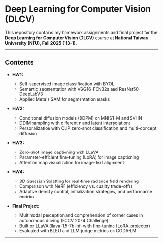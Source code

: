 # Deep Learning for Computer Vision (DLCV)

This repository contains my homework assignments and final project for the **Deep Learning for Computer Vision (DLCV)** course at **National Taiwan University (NTU), Fall 2025 (113-1)**.  

---

## Contents

- **HW1:**  
  - Self-supervised image classification with BYOL
  - Semantic segmentation with VGG16-FCN32s and ResNet50-DeepLabV3  
  - Applied Meta's SAM for segmentation masks  

- **HW2:**  
  - Conditional diffusion models (DDPM) on MNIST-M and SVHN  
  - DDIM sampling with different η and latent interpolations  
  - Personalization with CLIP zero-shot classification and multi-concept diffusion  

- **HW3:**  
  - Zero-shot image captioning with LLaVA  
  - Parameter-efficient fine-tuning (LoRA) for image captioning  
  - Attention map visualization for image-text alignment  

- **HW4:**  
  - 3D Gaussian Splatting for real-time radiance field rendering  
  - Comparison with NeRF (efficiency vs. quality trade-offs)  
  - Adaptive density control, initialization strategies, and performance metrics  

- **Final Project:**  
  - Multimodal perception and comprehension of corner cases in autonomous driving (ECCV 2024 Challenge)  
  - Built on LLaVA (llava-1.5-7b-hf) with fine-tuning (LoRA, projector)  
  - Evaluated with BLEU and LLM-judge metrics on CODA-LM   


---
